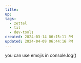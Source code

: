 ```yaml
---
title: 
up: 
tags:
  - zettel
  - til
  - dev-tools
created: 2024-03-14 06:15:11 PM
updated: 2024-04-09 06:44:16 PM
---
```

you can use emojis in console.log()